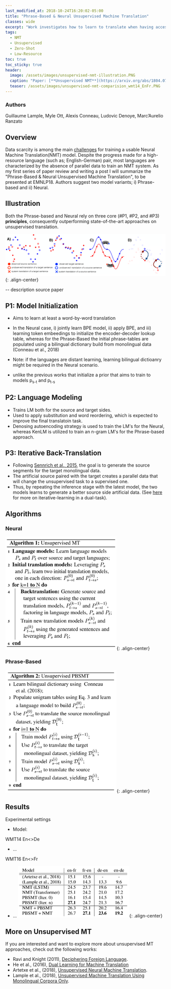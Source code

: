 ```yaml
---
last_modified_at: 2018-10-24T16:20:02-05:00
title: "Phrase-Based & Neural Unsupervised Machine Translation"
classes: wide
excerpt: "Work investigates how to learn to translate when having access to only monolingual corpora in each language."
tags: 
  - NMT
  - Unsupervised
  - Zero-Shot
  - Low-Resource
toc: true
toc_sticky: true
header:
  image: /assets/images/unsupervised-nmt-illustration.PNG
  caption: "Paper: [**Unsupervised NMT**](https://arxiv.org/abs/1804.07755)"
  teaser: /assets/images/unsupervised-nmt-comparision_wmt14_EnFr.PNG
---
```


### Authors
Guillaume Lample, Myle Ott, Alexis Conneau, Ludovic Denoye, Marc’Aurelio Ranzato


## Overview
Data scarcity is among the main [challenges](https://arxiv.org/abs/1706.03872) for training a usable Neural Machine Translation(NMT) model. Despite the progress made for a high-resource language (such as; English-German) pair, most languages are characterized by the absence of parallel data to train an NMT system. As my first series of paper review and writing a post I will summarize the "Phrase-Based & Neural Unsupervised Machine Translation", to be presented at EMNLP18. Authors suggest two model variants; i) Phrase-based and ii) Neural. 


## Illustration
Both the Phrase-based and Neural rely on three core (#P1, #P2, and #P3) <b>principles</b>, consequently outperforming state-of-the-art approaches on unsupervised translation.     

![image-center](/assets/images/unsupervised-nmt-illustration.PNG){: .align-center}

  -- description source paper


## P1: Model Initialization
  - Aims to learn at least a word-by-word translation 
  - In the Neural case, i) jointly learn BPE model, ii) apply BPE, and iii) learning token embeedings to initialize the encoder-decoder lookup table, whereas for the Phrase-Based the initial phrase-tables are populated using a bilingual dictionary build from monolingual data (Conneau et al., 2018)
  - Note: if the languages are distant learning, learning bilingual dictioanry might be required in the Neural scenario. 
  
  - unlike the previous works that initialize   a prior that aims to train to models p<sub>s-t</sub> and p<sub>t-s</sbu> 

## P2: Language Modeling
 - Trains LM both for the source and target sides.
 - Used to apply substitution and word reordering, which is expected to improve the final translatoin task.
 - Denosing autoencoding strategy is used to train the LM's for the Neural, whereas KenLM is utilized to train an n-gram LM's for the Phrase-based approach.  

## P3: Iterative Back-Translation
  - Following [Sennrich et al., 2015](), the goal is to generate the source segments for the target monolingual data. 
  - The artificial source paired with the target creates a parallel data that will change the unsupervised task to a supervised one.
  - Thus, by repeating the inference stage with the latest model, the two models learns to generate a better source side artificial data. (See [here](https://arxiv.org/abs/1611.00179) for more on iterative-learning in a dual-task). 


## Algorithms
### Neural

<img src="/assets/images/algorithm_nmt.PNG" width="350">{: .align-center}


### Phrase-Based

<img src="/assets/images/algorithm_pbsmt.PNG" width="350">{: .align-center}


## Results
Experimental settings
  - Model: 

WMT14 En<>De
  - ...

WMT16 En<>Fr
  - ...
<img src="/assets/images/comparison_results.PNG" width="350">{: .align-center}


## More on Unsupervised MT
If you are interested and want to explore more about unsupervised MT approaches, check out the following works: 
  - Ravi and Knight (2011), [Deciphering Foreign Language](https://www.aclweb.org/anthology/P11-1002). 
  - He et al., (2016), [Dual Learning for Machine Translation](https://arxiv.org/abs/1611.00179)
  - Artetxe et al., (2018), [Unsupervised  Neural  Machine  Translation](https://arxiv.org/abs/1710.11041). 
  - Lample et al., (2018), [Unsupervised Machine Translation Using Monolingual Corpora Only](https://arxiv.org/abs/1711.00043).
